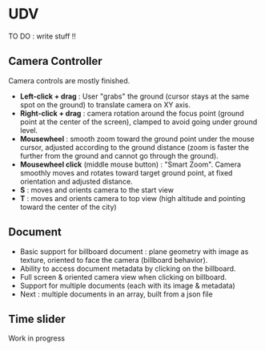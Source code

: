 # UDV

TO DO : write stuff !!

## Camera Controller

Camera controls are mostly finished.

 * **Left-click + drag** : User "grabs" the ground (cursor stays at the same spot on the ground) to translate camera on XY axis.
 * **Right-click + drag** : camera rotation around the focus point (ground point at the center of the screen), clamped to avoid going under ground level.
* **Mousewheel** : smooth zoom toward the ground point under the mouse cursor, adjusted according to the ground distance (zoom is faster the further from the ground and cannot go through the ground).
* **Mousewheel click** (middle mouse button) : "Smart Zoom". Camera smoothly moves and rotates toward target ground point, at fixed orientation and adjusted distance.
* **S** : moves and orients camera to the start view 
* **T** : moves and orients camera to top view (high altitude and pointing toward the center of the city)

## Document

* Basic support for billboard document : plane geometry with image as texture, oriented to face the camera (billboard behavior).
* Ability to access document metadata by clicking on the billboard.
* Full screen & oriented camera view when clicking on billboard.
* Support for multiple documents (each with its image & metadata)
* Next : multiple documents in an array, built from a json file

## Time slider

Work in progress


